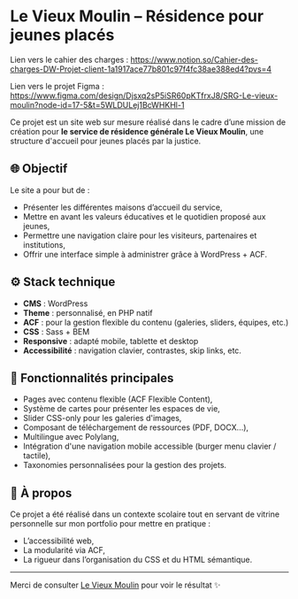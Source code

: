 
# Le Vieux Moulin – Résidence pour jeunes placés

Lien vers le cahier des charges :
https://www.notion.so/Cahier-des-charges-DW-Projet-client-1a1917ace77b801c97f4fc38ae388ed4?pvs=4


Lien vers le projet Figma :
https://www.figma.com/design/Djsxq2sP5iSR60pKTfrxJ8/SRG-Le-vieux-moulin?node-id=17-5&t=5WLDULej1BcWHKHl-1

Ce projet est un site web sur mesure réalisé dans le cadre d’une mission de création pour **le service de résidence générale Le Vieux Moulin**, une structure d'accueil pour jeunes placés par la justice.

## 🌐 Objectif

Le site a pour but de :
- Présenter les différentes maisons d’accueil du service,
- Mettre en avant les valeurs éducatives et le quotidien proposé aux jeunes,
- Permettre une navigation claire pour les visiteurs, partenaires et institutions,
- Offrir une interface simple à administrer grâce à WordPress + ACF.

## ⚙️ Stack technique

- **CMS** : WordPress
- **Theme** : personnalisé, en PHP natif
- **ACF** : pour la gestion flexible du contenu (galeries, sliders, équipes, etc.)
- **CSS** : Sass + BEM
- **Responsive** : adapté mobile, tablette et desktop
- **Accessibilité** : navigation clavier, contrastes, skip links, etc.

## 🧩 Fonctionnalités principales

- Pages avec contenu flexible (ACF Flexible Content),
- Système de cartes pour présenter les espaces de vie,
- Slider CSS-only pour les galeries d'images,
- Composant de téléchargement de ressources (PDF, DOCX...),
- Multilingue avec Polylang,
- Intégration d'une navigation mobile accessible (burger menu clavier / tactile),
- Taxonomies personnalisées pour la gestion des projets.

## 🧠 À propos

Ce projet a été réalisé dans un contexte scolaire tout en servant de vitrine personnelle sur mon portfolio pour mettre en pratique :
- L’accessibilité web,
- La modularité via ACF,
- La rigueur dans l’organisation du CSS et du HTML sémantique.

---

Merci de consulter [Le Vieux Moulin](https://le-vieux-moulin.hugogirona.fr) pour voir le résultat ✨
